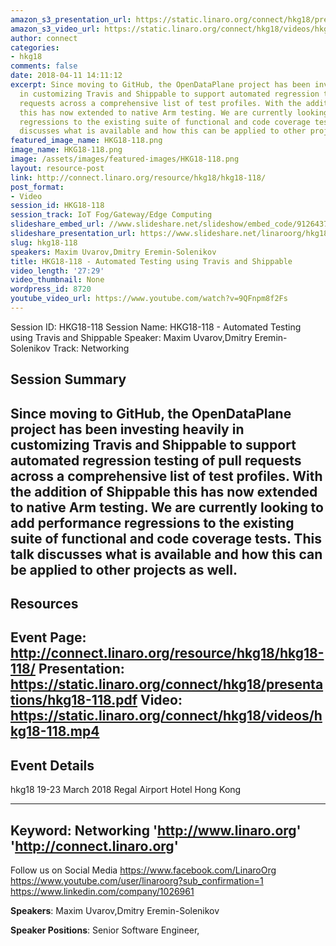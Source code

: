 ```yaml
---
amazon_s3_presentation_url: https://static.linaro.org/connect/hkg18/presentations/hkg18-118.pdf
amazon_s3_video_url: https://static.linaro.org/connect/hkg18/videos/hkg18-118.mp4
author: connect
categories:
- hkg18
comments: false
date: 2018-04-11 14:11:12
excerpt: Since moving to GitHub, the OpenDataPlane project has been investing heavily
  in customizing Travis and Shippable to support automated regression testing of pull
  requests across a comprehensive list of test profiles. With the addition of Shippable
  this has now extended to native Arm testing. We are currently looking to add performance
  regressions to the existing suite of functional and code coverage tests. This talk
  discusses what is available and how this can be applied to other projects as well.
featured_image_name: HKG18-118.png
image_name: HKG18-118.png
image: /assets/images/featured-images/HKG18-118.png
layout: resource-post
link: http://connect.linaro.org/resource/hkg18/hkg18-118/
post_format:
- Video
session_id: HKG18-118
session_track: IoT Fog/Gateway/Edge Computing
slideshare_embed_url: //www.slideshare.net/slideshow/embed_code/91264370
slideshare_presentation_url: https://www.slideshare.net/linaroorg/hkg18118-automated-testing-using-travis-and-shippable-91264370
slug: hkg18-118
speakers: Maxim Uvarov,Dmitry Eremin-Solenikov
title: HKG18-118 - Automated Testing using Travis and Shippable
video_length: '27:29'
video_thumbnail: None
wordpress_id: 8720
youtube_video_url: https://www.youtube.com/watch?v=9QFnpm8f2Fs
---
```


Session ID: HKG18-118
Session Name: HKG18-118 - Automated Testing using Travis and Shippable
Speaker: Maxim Uvarov,Dmitry Eremin-Solenikov
Track: Networking


## Session Summary
Since moving to GitHub, the OpenDataPlane project has been investing heavily in customizing Travis and Shippable to support automated regression testing of pull requests across a comprehensive list of test profiles. With the addition of Shippable this has now extended to native Arm testing. We are currently looking to add performance regressions to the existing suite of functional and code coverage tests. This talk discusses what is available and how this can be applied to other projects as well.
---------------------------------------------------
## Resources
Event Page: http://connect.linaro.org/resource/hkg18/hkg18-118/
Presentation: https://static.linaro.org/connect/hkg18/presentations/hkg18-118.pdf
Video: https://static.linaro.org/connect/hkg18/videos/hkg18-118.mp4
 ---------------------------------------------------
## Event Details
hkg18
19-23 March 2018
Regal Airport Hotel Hong Kong

---------------------------------------------------
Keyword: Networking
'http://www.linaro.org'
'http://connect.linaro.org'
---------------------------------------------------
Follow us on Social Media
https://www.facebook.com/LinaroOrg
https://www.youtube.com/user/linaroorg?sub_confirmation=1
https://www.linkedin.com/company/1026961

**Speakers**: Maxim Uvarov,Dmitry Eremin-Solenikov

**Speaker Positions**: Senior Software Engineer,
